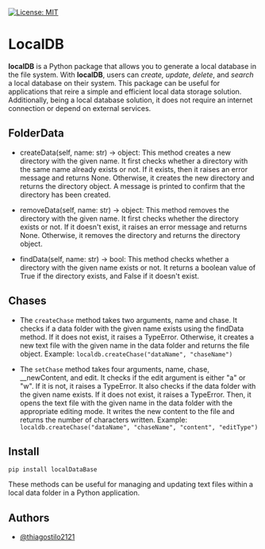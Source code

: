 [![License: MIT](https://img.shields.io/badge/License-MIT-yellow.svg)](https://opensource.org/licenses/MIT)



# LocalDB

**localDB** is a Python package that allows you to generate a local database in the file system. With **localDB**, users can *create, update, delete*, and *search* a local database on their system. This package can be useful for applications that reire a simple and efficient local data storage solution. Additionally, being a local database solution, it does not require an internet connection or depend on external services.


## FolderData

- createData(self, name: str) -> object:
   This method creates a new directory with the given name. It first checks whether a directory with the same name already exists or not. If it exists, then it raises an error message and returns None. Otherwise, it creates the new directory and returns the directory object. A message is printed to confirm that the directory has been created.

- removeData(self, name: str) -> object:
   This method removes the directory with the given name. It first checks whether the directory exists or not. If it doesn't exist, it raises an error message and returns None. Otherwise, it removes the directory and returns the directory object.

- findData(self, name: str) -> bool:
  This method checks whether a directory with the given name exists or not. It returns a boolean value of True if the directory exists, and False if it doesn't exist.

## Chases

- The `createChase` method takes two arguments, name and chase. It checks if a data folder with the given name exists using the findData method. If it does not exist, it raises a TypeError. Otherwise, it creates a new text file with the given name in the data folder and returns the file object.
Example:
```localdb.createChase("dataName", "chaseName")```

- The  `setChase` method takes four arguments, name, chase, __newContent, and edit. It checks if the edit argument is either "a" or "w". If it is not, it raises a TypeError. It also checks if the data folder with the given name exists. If it does not exist, it raises a TypeError. Then, it opens the text file with the given name in the data folder with the appropriate editing mode. It writes the new content to the file and returns the number of characters written.
Example:
```localdb.createChase("dataName", "chaseName", "content", "editType")```


## Install
```pip install localDataBase```

These methods can be useful for managing and updating text files within a local data folder in a Python application.
## Authors

- [@thiagostilo2121](https://www.github.com/thiagostilo2121)
